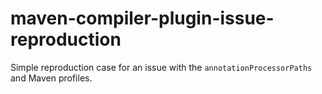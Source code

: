 # maven-compiler-plugin-issue-reproduction
Simple reproduction case for an issue with the `annotationProcessorPaths` and Maven profiles.
